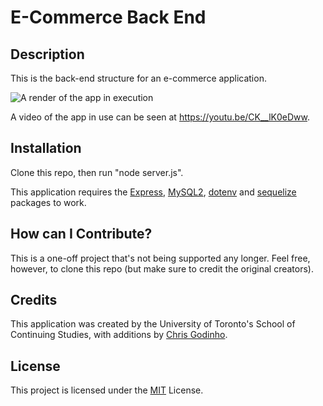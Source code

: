 # E-Commerce Back End

## Description

This is the back-end structure for an e-commerce application.

![A render of the app in execution](/public/assets/images/readme_render.jpg)

A video of the app in use can be seen at <https://youtu.be/CK__lK0eDww>.

## Installation

Clone this repo, then run "node server.js".

This application requires the [Express](<https://www.npmjs.com/package/express>), [MySQL2](<https://www.npmjs.com/package/mysql2>), [dotenv](<https://www.npmjs.com/package/dotenv>) and [sequelize](<https://www.npmjs.com/package/sequelize>) packages to work.

## How can I Contribute?

This is a one-off project that's not being supported any longer. Feel free, however, to clone this repo (but make sure to credit the original creators).

## Credits

This application was created by the University of Toronto's School of Continuing Studies, with additions by [Chris Godinho](<https://github.com/chris-godinho>).

## License

This project is licensed under the [MIT](/LICENSE) License.